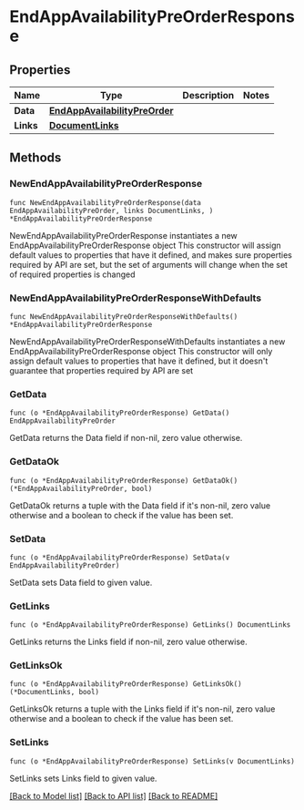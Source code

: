 # EndAppAvailabilityPreOrderResponse

## Properties

Name | Type | Description | Notes
------------ | ------------- | ------------- | -------------
**Data** | [**EndAppAvailabilityPreOrder**](EndAppAvailabilityPreOrder.md) |  | 
**Links** | [**DocumentLinks**](DocumentLinks.md) |  | 

## Methods

### NewEndAppAvailabilityPreOrderResponse

`func NewEndAppAvailabilityPreOrderResponse(data EndAppAvailabilityPreOrder, links DocumentLinks, ) *EndAppAvailabilityPreOrderResponse`

NewEndAppAvailabilityPreOrderResponse instantiates a new EndAppAvailabilityPreOrderResponse object
This constructor will assign default values to properties that have it defined,
and makes sure properties required by API are set, but the set of arguments
will change when the set of required properties is changed

### NewEndAppAvailabilityPreOrderResponseWithDefaults

`func NewEndAppAvailabilityPreOrderResponseWithDefaults() *EndAppAvailabilityPreOrderResponse`

NewEndAppAvailabilityPreOrderResponseWithDefaults instantiates a new EndAppAvailabilityPreOrderResponse object
This constructor will only assign default values to properties that have it defined,
but it doesn't guarantee that properties required by API are set

### GetData

`func (o *EndAppAvailabilityPreOrderResponse) GetData() EndAppAvailabilityPreOrder`

GetData returns the Data field if non-nil, zero value otherwise.

### GetDataOk

`func (o *EndAppAvailabilityPreOrderResponse) GetDataOk() (*EndAppAvailabilityPreOrder, bool)`

GetDataOk returns a tuple with the Data field if it's non-nil, zero value otherwise
and a boolean to check if the value has been set.

### SetData

`func (o *EndAppAvailabilityPreOrderResponse) SetData(v EndAppAvailabilityPreOrder)`

SetData sets Data field to given value.


### GetLinks

`func (o *EndAppAvailabilityPreOrderResponse) GetLinks() DocumentLinks`

GetLinks returns the Links field if non-nil, zero value otherwise.

### GetLinksOk

`func (o *EndAppAvailabilityPreOrderResponse) GetLinksOk() (*DocumentLinks, bool)`

GetLinksOk returns a tuple with the Links field if it's non-nil, zero value otherwise
and a boolean to check if the value has been set.

### SetLinks

`func (o *EndAppAvailabilityPreOrderResponse) SetLinks(v DocumentLinks)`

SetLinks sets Links field to given value.



[[Back to Model list]](../README.md#documentation-for-models) [[Back to API list]](../README.md#documentation-for-api-endpoints) [[Back to README]](../README.md)


